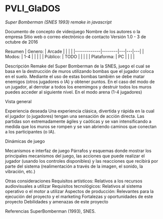 # PVLI_GlaDOS
*Super Bomberman (SNES 1993) remake in javascript*

Documento de concepto de videojuego
Nombre de los autores o la empresa
Sitio web o correo electrónico de contacto
Versión 1.0 - 3 de octubre de 2016

Resumen
| Genero:     | Arcade |   |   |   |
|-------------|--------|---|---|---|
| Modos:      | 1-4    |   |   |   |
| Público:    | TODO   |   |   |   |
| Plataforma: |   PC   |   |   |   |

Descripción
Remake del Super Bomberman de la SNES, juego el cual se basa en la destrucción de muros utilizando bombas que el jugador coloca en el
suelo. Mediante el uso de estas bombas también se debe matar enemigos (otros jugadores o IA) y obtener puntos. En el caso del modo de un jugador, al derrotar a todos los enemimgos y destruir todos los muros puedes acceder al siguiente nivel. En el modo arena (1-4 jugadores) 

Vista general







Experiencia deseada
Una experiencia clásica, divertida y rápida en la cual el jugador (o jugadores) tengan una sensación de acción directa. Las partidas son
extremadamente ágiles y caóticas y se van intensificando a medida que los muros se rompen y se van abriendo caminos que conectan
a los participantes (o IA).

Dinámicas de juego


Mecanismos e interfaz de juego
Párrafos y esquemas donde mostrar los principales mecanismos del juego, las acciones que puede realizar el jugador (usando los controles disponibles) y las reacciones que recibirá por parte del sistema (realimentación a través de la imagen, el sonido, la vibración, etc.)

Otras consideraciones
Requisitos artísticos: Relativos a los recursos audiovisuales a utilizar
Requisitos tecnológicos: Relativos al sistema operativo o el motor a utilizar
Aspectos de producción: Relevantes para la ejecución del proyecto y el marketing
Fortalezas y oportunidades de este proyecto
Debilidades y amenazas de este proyecto

Referencias
SuperBomberman (1993), SNES.


